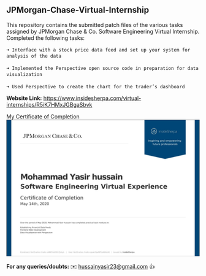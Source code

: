 ## JPMorgan-Chase-Virtual-Internship

This repository contains the submitted patch files of the various tasks assigned by JPMorgan Chase & Co. Software Engineering Virtual Internship.
Completed the following tasks:
```
➜ Interface with a stock price data feed and set up your system for analysis of the data

➜ Implemented the Perspective open source code in preparation for data visualization

➜ Used Perspective to create the chart for the trader’s dashboard
```

**Website Link:**
https://www.insidesherpa.com/virtual-internships/R5iK7HMxJGBgaSbvk

My Certificate of Completion
![Screenshot](My_Certificate.JPG)

**For any queries/doubts:**
✉️ hussainyasir23@gmail.com 👍 
